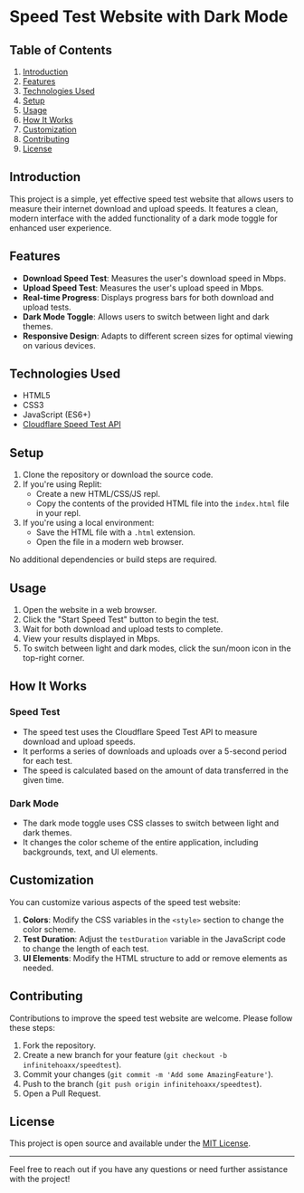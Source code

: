 # Speed Test Website with Dark Mode

## Table of Contents
1. [Introduction](#introduction)
2. [Features](#features)
3. [Technologies Used](#technologies-used)
4. [Setup](#setup)
5. [Usage](#usage)
6. [How It Works](#how-it-works)
7. [Customization](#customization)
8. [Contributing](#contributing)
9. [License](#license)

## Introduction

This project is a simple, yet effective speed test website that allows users to measure their internet download and upload speeds. It features a clean, modern interface with the added functionality of a dark mode toggle for enhanced user experience.

## Features

- **Download Speed Test**: Measures the user's download speed in Mbps.
- **Upload Speed Test**: Measures the user's upload speed in Mbps.
- **Real-time Progress**: Displays progress bars for both download and upload tests.
- **Dark Mode Toggle**: Allows users to switch between light and dark themes.
- **Responsive Design**: Adapts to different screen sizes for optimal viewing on various devices.

## Technologies Used

- HTML5
- CSS3
- JavaScript (ES6+)
- [Cloudflare Speed Test API](https://speed.cloudflare.com)

## Setup

1. Clone the repository or download the source code.
2. If you're using Replit:
   - Create a new HTML/CSS/JS repl.
   - Copy the contents of the provided HTML file into the `index.html` file in your repl.
3. If you're using a local environment:
   - Save the HTML file with a `.html` extension.
   - Open the file in a modern web browser.

No additional dependencies or build steps are required.

## Usage

1. Open the website in a web browser.
2. Click the "Start Speed Test" button to begin the test.
3. Wait for both download and upload tests to complete.
4. View your results displayed in Mbps.
5. To switch between light and dark modes, click the sun/moon icon in the top-right corner.

## How It Works

### Speed Test
- The speed test uses the Cloudflare Speed Test API to measure download and upload speeds.
- It performs a series of downloads and uploads over a 5-second period for each test.
- The speed is calculated based on the amount of data transferred in the given time.

### Dark Mode
- The dark mode toggle uses CSS classes to switch between light and dark themes.
- It changes the color scheme of the entire application, including backgrounds, text, and UI elements.

## Customization

You can customize various aspects of the speed test website:

1. **Colors**: Modify the CSS variables in the `<style>` section to change the color scheme.
2. **Test Duration**: Adjust the `testDuration` variable in the JavaScript code to change the length of each test.
3. **UI Elements**: Modify the HTML structure to add or remove elements as needed.

## Contributing

Contributions to improve the speed test website are welcome. Please follow these steps:

1. Fork the repository.
2. Create a new branch for your feature (`git checkout -b infinitehoaxx/speedtest`).
3. Commit your changes (`git commit -m 'Add some AmazingFeature'`).
4. Push to the branch (`git push origin infinitehoaxx/speedtest`).
5. Open a Pull Request.

## License

This project is open source and available under the [MIT License](https://opensource.org/licenses/MIT).

---

Feel free to reach out if you have any questions or need further assistance with the project!

